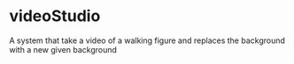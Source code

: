 # videoStudio
A system that take a video of a walking figure and replaces the background with a new given background
